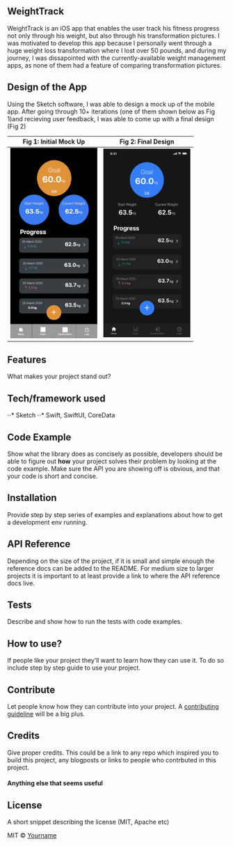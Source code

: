 ## WeightTrack
WeightTrack is an iOS app that enables the user track his fitness progress not only through his weight, but also through his transformation pictures. I was motivated to develop this app because I personally went through a huge weight loss transformation where I lost over 50 pounds, and during my journey, I was dissapointed with the currently-available weight management apps, as none of them had a feature of comparing transformation pictures. 

## Design of the App

Using the Sketch software, I was able to design a mock up of the mobile app. After going through 10+ iterations (one of them shown below as Fig 1)and recieving user feedback, I was able to come up with a final design (Fig 2)

Fig 1: Initial Mock Up         |  Fig 2: Final Design
:-------------------------:|:-------------------------:
<img src="/Screenshots/InitialMockUp.png" width=200>  |  <img src="/Screenshots/FinalSketch.png" width=200>


## Features
What makes your project stand out?

## Tech/framework used
⋅⋅* Sketch
⋅⋅* Swift, SwiftUI, CoreData


## Code Example
Show what the library does as concisely as possible, developers should be able to figure out **how** your project solves their problem by looking at the code example. Make sure the API you are showing off is obvious, and that your code is short and concise.

## Installation
Provide step by step series of examples and explanations about how to get a development env running.

## API Reference

Depending on the size of the project, if it is small and simple enough the reference docs can be added to the README. For medium size to larger projects it is important to at least provide a link to where the API reference docs live.

## Tests
Describe and show how to run the tests with code examples.

## How to use?
If people like your project they’ll want to learn how they can use it. To do so include step by step guide to use your project.

## Contribute

Let people know how they can contribute into your project. A [contributing guideline](https://github.com/zulip/zulip-electron/blob/master/CONTRIBUTING.md) will be a big plus.

## Credits
Give proper credits. This could be a link to any repo which inspired you to build this project, any blogposts or links to people who contrbuted in this project. 

#### Anything else that seems useful

## License
A short snippet describing the license (MIT, Apache etc)

MIT © [Yourname]()
